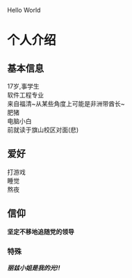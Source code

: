 Hello World  
# 个人介绍  
## 基本信息  
17岁,事学生  
软件工程专业  
来自福清~从某些角度上可能是非洲带酋长~  
肥猪  
电脑小白  
前就读于旗山校区对面(悲)  
## 爱好
打游戏  
睡觉  
熬夜  
## 信仰
**坚定不移地追随党的领导**  
### 特殊
***丽兹小姐是我的光!!***

